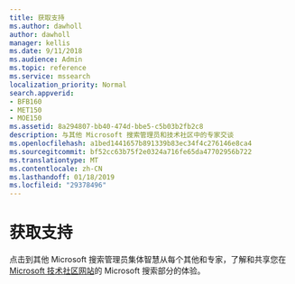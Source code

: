 ```yaml
---
title: 获取支持
ms.author: dawholl
author: dawholl
manager: kellis
ms.date: 9/11/2018
ms.audience: Admin
ms.topic: reference
ms.service: mssearch
localization_priority: Normal
search.appverid:
- BFB160
- MET150
- MOE150
ms.assetid: 8a294807-bb40-474d-bbe5-c5b03b2fb2c8
description: 与其他 Microsoft 搜索管理员和技术社区中的专家交谈
ms.openlocfilehash: a1bed1441657b891339b83ec34f4c276146e8ca4
ms.sourcegitcommit: bf52cc63b75f2e0324a716fe65da47702956b722
ms.translationtype: MT
ms.contentlocale: zh-CN
ms.lasthandoff: 01/18/2019
ms.locfileid: "29378496"
---
```

# <a name="get-support"></a>获取支持

点击到其他 Microsoft 搜索管理员集体智慧从每个其他和专家，了解和共享您在[Microsoft 技术社区网站](https://techcommunity.microsoft.com/t5/Microsoft-Search/ct-p/MicrosoftSearch)的 Microsoft 搜索部分的体验。

  

